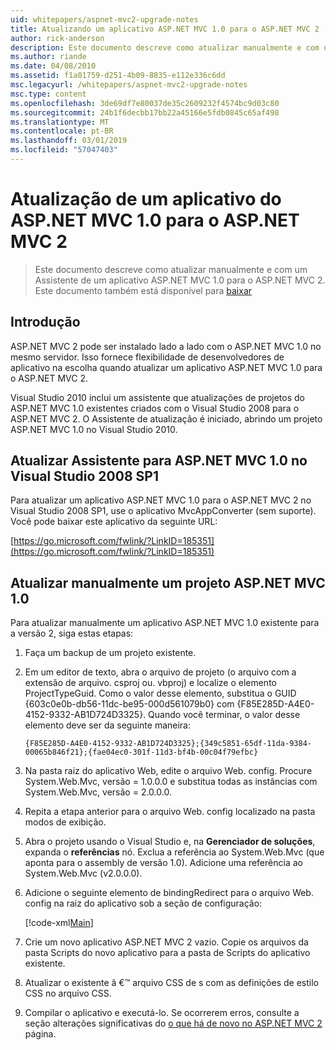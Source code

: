 ```yaml
---
uid: whitepapers/aspnet-mvc2-upgrade-notes
title: Atualizando um aplicativo ASP.NET MVC 1.0 para o ASP.NET MVC 2 | Microsoft Docs
author: rick-anderson
description: Este documento descreve como atualizar manualmente e com um Assistente de um aplicativo ASP.NET MVC 1.0 para o ASP.NET MVC 2. Este documento também está disponível para d...
ms.author: riande
ms.date: 04/08/2010
ms.assetid: f1a01759-d251-4b09-8835-e112e336c6dd
msc.legacyurl: /whitepapers/aspnet-mvc2-upgrade-notes
msc.type: content
ms.openlocfilehash: 3de69df7e80037de35c2609232f4574bc9d03c80
ms.sourcegitcommit: 24b1f6decbb17bb22a45166e5fdb0845c65af498
ms.translationtype: MT
ms.contentlocale: pt-BR
ms.lasthandoff: 03/01/2019
ms.locfileid: "57047403"
---
```

<a name="upgrading-an-aspnet-mvc-10-application-to-aspnet-mvc-2"></a>Atualização de um aplicativo do ASP.NET MVC 1.0 para o ASP.NET MVC 2
====================
> Este documento descreve como atualizar manualmente e com um Assistente de um aplicativo ASP.NET MVC 1.0 para o ASP.NET MVC 2. Este documento também está disponível para [baixar](https://download.microsoft.com/download/F/1/6/F16F9AF9-8EF4-4845-BC97-639791D5699C/MVC2-Upgrade-Notes.pdf)


## <a name="introduction"></a>Introdução

ASP.NET MVC 2 pode ser instalado lado a lado com o ASP.NET MVC 1.0 no mesmo servidor. Isso fornece flexibilidade de desenvolvedores de aplicativo na escolha quando atualizar um aplicativo ASP.NET MVC 1.0 para o ASP.NET MVC 2.

Visual Studio 2010 inclui um assistente que atualizações de projetos do ASP.NET MVC 1.0 existentes criados com o Visual Studio 2008 para o ASP.NET MVC 2. O Assistente de atualização é iniciado, abrindo um projeto ASP.NET MVC 1.0 no Visual Studio 2010.

## <a name="upgrade-wizard-for-aspnet-mvc-10-on-visual-studio-2008-sp1"></a>Atualizar Assistente para ASP.NET MVC 1.0 no Visual Studio 2008 SP1

Para atualizar um aplicativo ASP.NET MVC 1.0 para o ASP.NET MVC 2 no Visual Studio 2008 SP1, use o aplicativo MvcAppConverter (sem suporte). Você pode baixar este aplicativo da seguinte URL:

[https://go.microsoft.com/fwlink/?LinkID=185351](https://go.microsoft.com/fwlink/?LinkID=185351)

## <a name="manually-upgrading-an-aspnet-mvc-10-project"></a>Atualizar manualmente um projeto ASP.NET MVC 1.0

Para atualizar manualmente um aplicativo ASP.NET MVC 1.0 existente para a versão 2, siga estas etapas:

1. Faça um backup de um projeto existente.
2. Em um editor de texto, abra o arquivo de projeto (o arquivo com a extensão de arquivo. csproj ou. vbproj) e localize o elemento ProjectTypeGuid. Como o valor desse elemento, substitua o GUID {603c0e0b-db56-11dc-be95-000d561079b0} com {F85E285D-A4E0-4152-9332-AB1D724D3325}. Quando você terminar, o valor desse elemento deve ser da seguinte maneira: 

    `{F85E285D-A4E0-4152-9332-AB1D724D3325};{349c5851-65df-11da-9384-00065b846f21};{fae04ec0-301f-11d3-bf4b-00c04f79efbc}`
3. Na pasta raiz do aplicativo Web, edite o arquivo Web. config. Procure System.Web.Mvc, versão = 1.0.0.0 e substitua todas as instâncias com System.Web.Mvc, versão = 2.0.0.0.
4. Repita a etapa anterior para o arquivo Web. config localizado na pasta modos de exibição.
5. Abra o projeto usando o Visual Studio e, na **Gerenciador de soluções**, expanda o **referências** nó. Exclua a referência ao System.Web.Mvc (que aponta para o assembly de versão 1.0). Adicione uma referência ao System.Web.Mvc (v2.0.0.0).
6. Adicione o seguinte elemento de bindingRedirect para o arquivo Web. config na raiz do aplicativo sob a seção de configuração:   

    [!code-xml[Main](aspnet-mvc2-upgrade-notes/samples/sample1.xml)]
7. Crie um novo aplicativo ASP.NET MVC 2 vazio. Copie os arquivos da pasta Scripts do novo aplicativo para a pasta de Scripts do aplicativo existente.
8. Atualizar o existente â €™ arquivo CSS de s com as definições de estilo CSS no arquivo CSS.
9. Compilar o aplicativo e executá-lo. Se ocorrerem erros, consulte a seção alterações significativas do [o que há de novo no ASP.NET MVC 2](https://go.microsoft.com/fwlink/?LinkID=185038) página.
